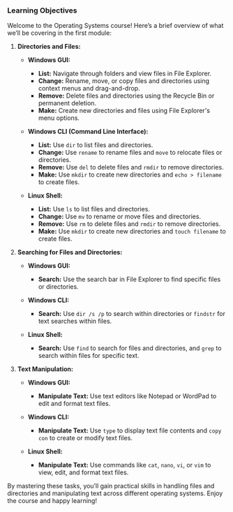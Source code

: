 ### **Learning Objectives**

Welcome to the Operating Systems course! Here’s a brief overview of what we’ll be covering in the first module:

1. **Directories and Files:**
   - **Windows GUI:**
     - **List:** Navigate through folders and view files in File Explorer.
     - **Change:** Rename, move, or copy files and directories using context menus and drag-and-drop.
     - **Remove:** Delete files and directories using the Recycle Bin or permanent deletion.
     - **Make:** Create new directories and files using File Explorer's menu options.

   - **Windows CLI (Command Line Interface):**
     - **List:** Use `dir` to list files and directories.
     - **Change:** Use `rename` to rename files and `move` to relocate files or directories.
     - **Remove:** Use `del` to delete files and `rmdir` to remove directories.
     - **Make:** Use `mkdir` to create new directories and `echo > filename` to create files.

   - **Linux Shell:**
     - **List:** Use `ls` to list files and directories.
     - **Change:** Use `mv` to rename or move files and directories.
     - **Remove:** Use `rm` to delete files and `rmdir` to remove directories.
     - **Make:** Use `mkdir` to create new directories and `touch filename` to create files.

2. **Searching for Files and Directories:**
   - **Windows GUI:**
     - **Search:** Use the search bar in File Explorer to find specific files or directories.

   - **Windows CLI:**
     - **Search:** Use `dir /s /p` to search within directories or `findstr` for text searches within files.

   - **Linux Shell:**
     - **Search:** Use `find` to search for files and directories, and `grep` to search within files for specific text.

3. **Text Manipulation:**
   - **Windows GUI:**
     - **Manipulate Text:** Use text editors like Notepad or WordPad to edit and format text files.

   - **Windows CLI:**
     - **Manipulate Text:** Use `type` to display text file contents and `copy con` to create or modify text files.

   - **Linux Shell:**
     - **Manipulate Text:** Use commands like `cat`, `nano`, `vi`, or `vim` to view, edit, and format text files.

By mastering these tasks, you’ll gain practical skills in handling files and directories and manipulating text across different operating systems. Enjoy the course and happy learning!
